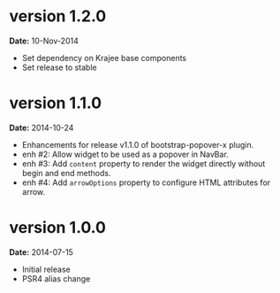 version 1.2.0
=============
**Date:** 10-Nov-2014

- Set dependency on Krajee base components
- Set release to stable

version 1.1.0
=============
**Date:** 2014-10-24

- Enhancements for release v1.1.0 of bootstrap-popover-x plugin.
- enh #2: Allow widget to be used as a popover in NavBar.
- enh #3: Add `content` property to render the widget directly without begin and end methods.
- enh #4: Add `arrowOptions` property to configure HTML attributes for arrow.


version 1.0.0
=============
**Date:** 2014-07-15
- Initial release
- PSR4 alias change
